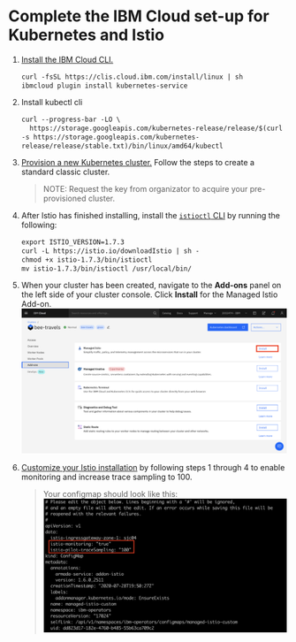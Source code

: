 # Complete the IBM Cloud set-up for Kubernetes and Istio

1. [Install the IBM Cloud CLI.](https://cloud.ibm.com/docs/cli?topic=cli-getting-started#idt-prereq)

   ```
   curl -fsSL https://clis.cloud.ibm.com/install/linux | sh
   ibmcloud plugin install kubernetes-service

   ```

2. Install kubectl cli

   ```
   curl --progress-bar -LO \
     https://storage.googleapis.com/kubernetes-release/release/$(curl -s https://storage.googleapis.com/kubernetes-release/release/stable.txt)/bin/linux/amd64/kubectl
   ```

3. [Provision a new Kubernetes cluster.](https://istio-workshop.mybluemix.net/) Follow the steps to create a standard classic cluster.

   > NOTE: Request the key from organizator to acquire your pre-provisioned cluster.

4. After Istio has finished installing, install the [`istioctl` CLI](https://istio.io/latest/docs/reference/commands/istioctl/) by running the following:

   ```text
   export ISTIO_VERSION=1.7.3
   curl -L https://istio.io/downloadIstio | sh -
   chmod +x istio-1.7.3/bin/istioctl
   mv istio-1.7.3/bin/istioctl /usr/local/bin/

   ```

5. When your cluster has been created, navigate to the **Add-ons** panel on the left side of your cluster console. Click **Install** for the Managed Istio Add-on.  ![](.gitbook/assets/image%20%289%29.png)
6. [Customize your Istio installation](https://cloud.ibm.com/docs/containers?topic=containers-istio#customize) by following steps 1 through 4 to enable monitoring and increase trace sampling to 100.

   > Your configmap should look like this:   
   > ![](.gitbook/assets/image%20%2818%29.png)

